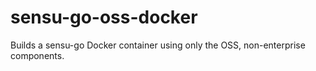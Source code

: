 # sensu-go-oss-docker
Builds a sensu-go Docker container using only the OSS, non-enterprise components.

